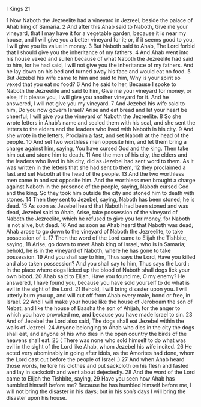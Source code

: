 I Kings 21

1	Now Naboth the Jezreelite had a vineyard in Jezreel, beside the palace of Ahab king of Samaria.
2	And after this Ahab said to Naboth, Give me your vineyard, that I may have it for a vegetable garden, because it is near my house, and I will give you a better vineyard for it; or, if it seems good to you, I will give you its value in money.
3	But Naboth said to Ahab, The Lord forbid that I should give you the inheritance of my fathers.
4	And Ahab went into his house vexed and sullen because of what Naboth the Jezreelite had said to him, for he had said, I will not give you the inheritance of my fathers. And he lay down on his bed and turned away his face and would eat no food.
5	But Jezebel his wife came to him and said to him, Why is your spirit so vexed that you eat no food?
6	And he said to her, Because I spoke to Naboth the Jezreelite and said to him, Give me your vineyard for money, or else, if it please you, I will give you another vineyard for it. And he answered, I will not give you my vineyard.
7	And Jezebel his wife said to him, Do you now govern Israel? Arise and eat bread and let your heart be cheerful; I will give you the vineyard of Naboth the Jezreelite.
8	So she wrote letters in Ahab’s name and sealed them with his seal, and she sent the letters to the elders and the leaders who lived with Naboth in his city.
9	And she wrote in the letters, Proclaim a fast, and set Naboth at the head of the people.
10	And set two worthless men opposite him, and let them bring a charge against him, saying, You have cursed God and the king. Then take him out and stone him to death.
11	And the men of his city, the elders and the leaders who lived in his city, did as Jezebel had sent word to them. As it was written in the letters that she had sent to them,
12	they proclaimed a fast and set Naboth at the head of the people.
13	And the two worthless men came in and sat opposite him. And the worthless men brought a charge against Naboth in the presence of the people, saying, Naboth cursed God and the king. So they took him outside the city and stoned him to death with stones.
14	Then they sent to Jezebel, saying, Naboth has been stoned; he is dead.
15	As soon as Jezebel heard that Naboth had been stoned and was dead, Jezebel said to Ahab, Arise, take possession of the vineyard of Naboth the Jezreelite, which he refused to give you for money, for Naboth is not alive, but dead.
16	And as soon as Ahab heard that Naboth was dead, Ahab arose to go down to the vineyard of Naboth the Jezreelite, to take possession of it.
17	Then the word of the Lord came to Elijah the Tishbite, saying,
18	Arise, go down to meet Ahab king of Israel, who is in Samaria; behold, he is in the vineyard of Naboth, where he has gone to take possession.
19	And you shall say to him, Thus says the Lord, Have you killed and also taken possession? And you shall say to him, Thus says the Lord : In the place where dogs licked up the blood of Naboth shall dogs lick your own blood.
20	Ahab said to Elijah, Have you found me, O my enemy? He answered, I have found you, because you have sold yourself to do what is evil in the sight of the Lord.
21	Behold, I will bring disaster upon you. I will utterly burn you up, and will cut off from Ahab every male, bond or free, in Israel.
22	And I will make your house like the house of Jeroboam the son of Nebat, and like the house of Baasha the son of Ahijah, for the anger to which you have provoked me, and because you have made Israel to sin.
23	And of Jezebel the Lord also said, The dogs shall eat Jezebel within the walls of Jezreel.
24	Anyone belonging to Ahab who dies in the city the dogs shall eat, and anyone of his who dies in the open country the birds of the heavens shall eat.
25	( There was none who sold himself to do what was evil in the sight of the Lord like Ahab, whom Jezebel his wife incited.
26	He acted very abominably in going after idols, as the Amorites had done, whom the Lord cast out before the people of Israel .)
27	And when Ahab heard those words, he tore his clothes and put sackcloth on his flesh and fasted and lay in sackcloth and went about dejectedly.
28	And the word of the Lord came to Elijah the Tishbite, saying,
29	Have you seen how Ahab has humbled himself before me? Because he has humbled himself before me, I will not bring the disaster in his days; but in his son’s days I will bring the disaster upon his house.

